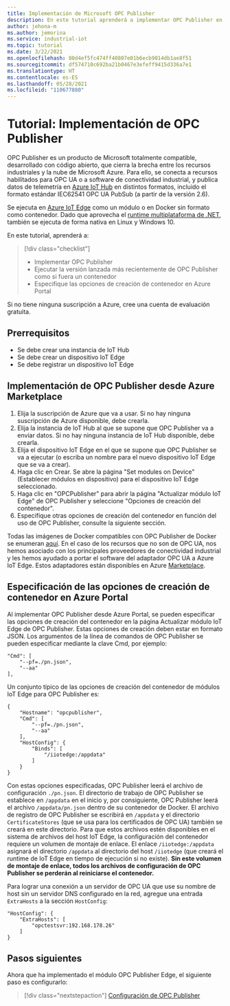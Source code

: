 ```yaml
---
title: Implementación de Microsoft OPC Publisher
description: En este tutorial aprenderá a implementar OPC Publisher en modo independiente.
author: jehona-m
ms.author: jemorina
ms.service: industrial-iot
ms.topic: tutorial
ms.date: 3/22/2021
ms.openlocfilehash: 80d4ef5fc474ff40807e01b6ecb9014db1ae8f51
ms.sourcegitcommit: df574710c692ba21b0467e3efeff9415d336a7e1
ms.translationtype: HT
ms.contentlocale: es-ES
ms.lasthandoff: 05/28/2021
ms.locfileid: "110677880"
---
```

# <a name="tutorial-deploy-the-opc-publisher"></a>Tutorial: Implementación de OPC Publisher

OPC Publisher es un producto de Microsoft totalmente compatible, desarrollado con código abierto, que cierra la brecha entre los recursos industriales y la nube de Microsoft Azure. Para ello, se conecta a recursos habilitados para OPC UA o a software de conectividad industrial, y publica datos de telemetría en [Azure IoT Hub](https://azure.microsoft.com/services/iot-hub/) en distintos formatos, incluido el formato estándar IEC62541 OPC UA PubSub (a partir de la versión 2.6).

Se ejecuta en [Azure IoT Edge](https://azure.microsoft.com/services/iot-edge/) como un módulo o en Docker sin formato como contenedor. Dado que aprovecha el [runtime multiplataforma de .NET](/dotnet/core/introduction), también se ejecuta de forma nativa en Linux y Windows 10.

En este tutorial, aprenderá a:

> [!div class="checklist"]
> * Implementar OPC Publisher
> * Ejecutar la versión lanzada más recientemente de OPC Publisher como si fuera un contenedor
> * Especifique las opciones de creación de contenedor en Azure Portal

Si no tiene ninguna suscripción a Azure, cree una cuenta de evaluación gratuita.

## <a name="prerequisites"></a>Prerrequisitos

- Se debe crear una instancia de IoT Hub
- Se debe crear un dispositivo IoT Edge
- Se debe registrar un dispositivo IoT Edge

## <a name="deploy-the-opc-publisher-from-the-azure-marketplace"></a>Implementación de OPC Publisher desde Azure Marketplace

1. Elija la suscripción de Azure que va a usar. Si no hay ninguna suscripción de Azure disponible, debe crearla.
2. Elija la instancia de IoT Hub al que se supone que OPC Publisher va a enviar datos. Si no hay ninguna instancia de IoT Hub disponible, debe crearla.
3. Elija el dispositivo IoT Edge en el que se supone que OPC Publisher se va a ejecutar (o escriba un nombre para el nuevo dispositivo IoT Edge que se va a crear).
4. Haga clic en Crear. Se abre la página "Set modules on Device" (Establecer módulos en dispositivo) para el dispositivo IoT Edge seleccionado.
5. Haga clic en "OPCPublisher" para abrir la página "Actualizar módulo IoT Edge" de OPC Publisher y seleccione "Opciones de creación del contenedor".
6. Especifique otras opciones de creación del contenedor en función del uso de OPC Publisher, consulte la siguiente sección.

Todas las imágenes de Docker compatibles con OPC Publisher de Docker se enumeran [aquí](https://mcr.microsoft.com/v2/iotedge/opc-publisher/tags/list). En el caso de los recursos que no son de OPC UA, nos hemos asociado con los principales proveedores de conectividad industrial y les hemos ayudado a portar el software del adaptador OPC UA a Azure IoT Edge. Estos adaptadores están disponibles en Azure [Marketplace](https://azuremarketplace.microsoft.com/marketplace/apps?page=1).

## <a name="specifying-container-create-options-in-the-azure-portal"></a>Especificación de las opciones de creación de contenedor en Azure Portal
Al implementar OPC Publisher desde Azure Portal, se pueden especificar las opciones de creación del contenedor en la página Actualizar módulo IoT Edge de OPC Publisher. Estas opciones de creación deben estar en formato JSON. Los argumentos de la línea de comandos de OPC Publisher se pueden especificar mediante la clave Cmd, por ejemplo:
```
"Cmd": [
    "--pf=./pn.json",
    "--aa"
],
```

Un conjunto típico de las opciones de creación del contenedor de módulos IoT Edge para OPC Publisher es:
```
{
    "Hostname": "opcpublisher",
    "Cmd": [
        "--pf=./pn.json",
        "--aa"
    ],
    "HostConfig": {
        "Binds": [
            "/iiotedge:/appdata"
        ]
    }
}
```

Con estas opciones especificadas, OPC Publisher leerá el archivo de configuración `./pn.json`. El directorio de trabajo de OPC Publisher se establece en `/appdata` en el inicio y, por consiguiente, OPC Publisher leerá el archivo `/appdata/pn.json` dentro de su contenedor de Docker. El archivo de registro de OPC Publisher se escribirá en `/appdata` y el directorio `CertificateStores` (que se usa para los certificados de OPC UA) también se creará en este directorio. Para que estos archivos estén disponibles en el sistema de archivos del host IoT Edge, la configuración del contenedor requiere un volumen de montaje de enlace. El enlace `/iiotedge:/appdata` asignará el directorio `/appdata` al directorio del host `/iiotedge` (que creará el runtime de IoT Edge en tiempo de ejecución si no existe).
**Sin este volumen de montaje de enlace, todos los archivos de configuración de OPC Publisher se perderán al reiniciarse el contenedor.**

Para lograr una conexión a un servidor de OPC UA que use su nombre de host sin un servidor DNS configurado en la red, agregue una entrada `ExtraHosts` a la sección `HostConfig`:

```
"HostConfig": {
    "ExtraHosts": [
        "opctestsvr:192.168.178.26"
    ]
}
```

## <a name="next-steps"></a>Pasos siguientes 
Ahora que ha implementado el módulo OPC Publisher Edge, el siguiente paso es configurarlo:

> [!div class="nextstepaction"]
> [Configuración de OPC Publisher](tutorial-publisher-configure-opc-publisher.md)